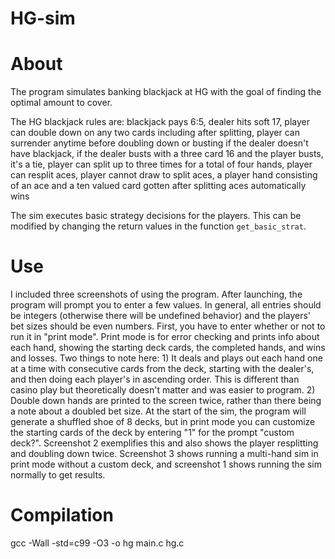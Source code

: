 # HG-sim

# About

The program simulates banking blackjack at HG with the goal of finding the optimal amount to cover. 

The HG blackjack rules are:
  blackjack pays 6:5, 
  dealer hits soft 17, 
  player can double down on any two cards including after splitting, 
  player can surrender anytime before doubling down or busting if the dealer doesn't have blackjack, 
  if the dealer busts with a three card 16 and the player busts, it's a tie, 
  player can split up to three times for a total of four hands,
  player can resplit aces,
  player cannot draw to split aces,
  a player hand consisting of an ace and a ten valued card gotten after splitting aces automatically wins
  
The sim executes basic strategy decisions for the players. This can be modified by changing the return values in the function `get_basic_strat`.

# Use
I included three screenshots of using the program. After launching, the program will prompt you to enter a few values. In general, all entries should be integers (otherwise there will be undefined behavior) and the players' bet sizes should be even numbers. First, you have to enter whether or not to run it in "print mode". Print mode is for error checking and prints info about each hand, showing the starting deck cards, the completed hands, and wins and losses. Two things to note here: 1) It deals and plays out each hand one at a time with consecutive cards from the deck, starting with the dealer's, and then doing each player's in ascending order. This is different than casino play but theoretically doesn't matter and was easier to program. 2) Double down hands are printed to the screen twice, rather than there being a note about a doubled bet size. At the start of the sim, the program will generate a shuffled shoe of 8 decks, but in print mode you can customize the starting cards of the deck by entering "1" for the prompt "custom deck?". Screenshot 2 exemplifies this and also shows the player resplitting and doubling down twice. Screenshot 3 shows running a multi-hand sim in print mode without a custom deck, and screenshot 1 shows running the sim normally to get results.

# Compilation
gcc -Wall -std=c99 -O3 -o hg main.c hg.c

  
  
  
  
  
